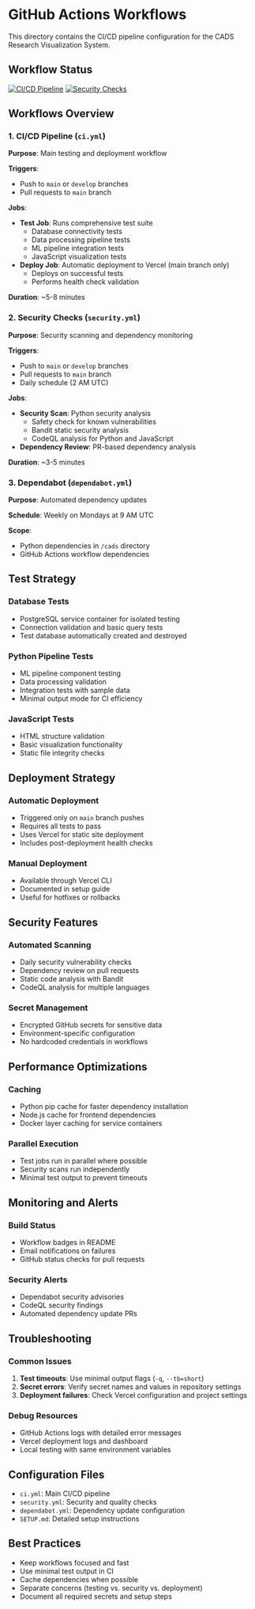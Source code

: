 # GitHub Actions Workflows

This directory contains the CI/CD pipeline configuration for the CADS Research Visualization System.

## Workflow Status

[![CI/CD Pipeline](https://github.com/YOUR_USERNAME/YOUR_REPO/actions/workflows/ci.yml/badge.svg)](https://github.com/YOUR_USERNAME/YOUR_REPO/actions/workflows/ci.yml)
[![Security Checks](https://github.com/YOUR_USERNAME/YOUR_REPO/actions/workflows/security.yml/badge.svg)](https://github.com/YOUR_USERNAME/YOUR_REPO/actions/workflows/security.yml)

## Workflows Overview

### 1. CI/CD Pipeline (`ci.yml`)
**Purpose**: Main testing and deployment workflow

**Triggers**:
- Push to `main` or `develop` branches
- Pull requests to `main` branch

**Jobs**:
- **Test Job**: Runs comprehensive test suite
  - Database connectivity tests
  - Data processing pipeline tests
  - ML pipeline integration tests
  - JavaScript visualization tests
- **Deploy Job**: Automatic deployment to Vercel (main branch only)
  - Deploys on successful tests
  - Performs health check validation

**Duration**: ~5-8 minutes

### 2. Security Checks (`security.yml`)
**Purpose**: Security scanning and dependency monitoring

**Triggers**:
- Push to `main` or `develop` branches
- Pull requests to `main` branch
- Daily schedule (2 AM UTC)

**Jobs**:
- **Security Scan**: Python security analysis
  - Safety check for known vulnerabilities
  - Bandit static security analysis
  - CodeQL analysis for Python and JavaScript
- **Dependency Review**: PR-based dependency analysis

**Duration**: ~3-5 minutes

### 3. Dependabot (`dependabot.yml`)
**Purpose**: Automated dependency updates

**Schedule**: Weekly on Mondays at 9 AM UTC

**Scope**:
- Python dependencies in `/cads` directory
- GitHub Actions workflow dependencies

## Test Strategy

### Database Tests
- PostgreSQL service container for isolated testing
- Connection validation and basic query tests
- Test database automatically created and destroyed

### Python Pipeline Tests
- ML pipeline component testing
- Data processing validation
- Integration tests with sample data
- Minimal output mode for CI efficiency

### JavaScript Tests
- HTML structure validation
- Basic visualization functionality
- Static file integrity checks

## Deployment Strategy

### Automatic Deployment
- Triggered only on `main` branch pushes
- Requires all tests to pass
- Uses Vercel for static site deployment
- Includes post-deployment health checks

### Manual Deployment
- Available through Vercel CLI
- Documented in setup guide
- Useful for hotfixes or rollbacks

## Security Features

### Automated Scanning
- Daily security vulnerability checks
- Dependency review on pull requests
- Static code analysis with Bandit
- CodeQL analysis for multiple languages

### Secret Management
- Encrypted GitHub secrets for sensitive data
- Environment-specific configuration
- No hardcoded credentials in workflows

## Performance Optimizations

### Caching
- Python pip cache for faster dependency installation
- Node.js cache for frontend dependencies
- Docker layer caching for service containers

### Parallel Execution
- Test jobs run in parallel where possible
- Security scans run independently
- Minimal test output to prevent timeouts

## Monitoring and Alerts

### Build Status
- Workflow badges in README
- Email notifications on failures
- GitHub status checks for pull requests

### Security Alerts
- Dependabot security advisories
- CodeQL security findings
- Automated dependency update PRs

## Troubleshooting

### Common Issues
1. **Test timeouts**: Use minimal output flags (`-q`, `--tb=short`)
2. **Secret errors**: Verify secret names and values in repository settings
3. **Deployment failures**: Check Vercel configuration and project settings

### Debug Resources
- GitHub Actions logs with detailed error messages
- Vercel deployment logs and dashboard
- Local testing with same environment variables

## Configuration Files

- `ci.yml`: Main CI/CD pipeline
- `security.yml`: Security and quality checks
- `dependabot.yml`: Dependency update configuration
- `SETUP.md`: Detailed setup instructions

## Best Practices

- Keep workflows focused and fast
- Use minimal test output in CI
- Cache dependencies when possible
- Separate concerns (testing vs. security vs. deployment)
- Document all required secrets and setup steps